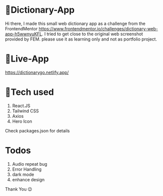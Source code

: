 # 📔Dictionary-App
Hi there, I made this small web dictionary app as a challenge from the FrontendMentor https://www.frontendmentor.io/challenges/dictionary-web-app-h5wwnyuKFL.
I tried to get close to the original web screenshot provided by FEM.
please use it as learning only and not as portfolio project.

# 🍁Live-App
https://dictionarygo.netlify.app/

# 🛒Tech used
1. React.JS
2. Tailwind CSS
3. Axios
4. Hero Icon


Check packages.json for details

# Todos
1. Audio repeat bug
2. Error Handling
3. dark mode
4. enhance design

Thank You 😉
